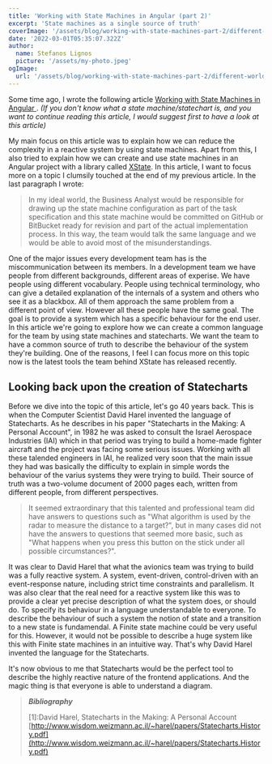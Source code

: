 ```yaml
---
title: 'Working with State Machines in Angular (part 2)'
excerpt: 'State machines as a single source of truth'
coverImage: '/assets/blog/working-with-state-machines-part-2/different-worlds.jpg'
date: '2022-03-01T05:35:07.322Z'
author:
  name: Stefanos Lignos
  picture: '/assets/my-photo.jpeg'
ogImage:
  url: '/assets/blog/working-with-state-machines-part-2/different-worlds.jpg'
---
```


Some time ago, I wrote the following article [Working with State Machines in Angular ](https://stefanos-lignos.dev/posts/working-with-state-machines). *(If you don't know what a state machine/statechart is, and you want to continue reading this article, I would suggest first to have a look at this article)*

My main focus on this article was to explain how we can reduce the complexity in a reactive system by using state machines. Apart from this, I also tried to explain how we can create and use state machines in an Angular project with a library called [XState](https://xstate.js.org/). In this article, I want to focus more on a topic I clumsily touched at the end of my previous article. In the last paragraph I wrote:

> In my ideal world, the Business Analyst would be responsible for drawing up the state machine configuration as part of the task specification and this state machine would be committed on GitHub or BitBucket ready for revision and part of the actual implementation process. In this way, the team would talk the same language and we would be able to avoid most of the misunderstandings.

One of the major issues every development team has is the miscommunication between its members. In a development team we have people from different backgrounds, different areas of experise. We have people using different vocabulary. People using technical terminology, who can give a detailed explanation of the internals of a system and others who see it as a blackbox. All of them approach the same problem from a different point of view. However all these people have the same goal. The goal is to provide a system which has a specific behaviour for the end user. In this article we're going to explore how we can create a common language for the team by using state machines and statecharts. We want the team to have a common source of truth to describe the behaviour of the system they're building. One of the reasons, I feel I can focus more on this topic now is the latest tools the team behind XState has released recently.

<!-- ## An example of a miscommunication

We have a team which builds a mail platform. Let's see how a business analyst could describe one of the features of this platform. 

> The platform should contain a toggle button. When this button is on, if there are sensitive data in the mail, a notification appears with a message explaining to the user that there is a danger of exposing sensitive data. This toggle button is OFF by default. The user can set it ON manually or can be automatically on by default based on a setting in the admin panel. -->


## Looking back upon the creation of Statecharts

Before we dive into the topic of this article, let's go 40 years back. This is when the Computer Scientist David Harel invented the language of Statecharts. As he describes in his paper "Statecharts in the Making: A Personal Account", in 1982 he was asked to consult the Israel Aerospace Industries (IAI) which in that period was trying to build a home-made fighter aircraft and the project was facing some serious issues. Working with all these talended engineers in IAI, he realized very soon that the main issue they had was basically the difficulty to explain in simple words the behaviour of the varius systems they were trying to build. Their source of truth was a two-volume document of 2000 pages each, written from different people, from different perspectives.  

> It seemed extraordinary that this talented and
professional team did have answers to questions such as
"What algorithm is used by the radar to measure the
distance to a target?", but in many cases did not have the
answers to questions that seemed more basic, such as
"What happens when you press this button on the stick
under all possible circumstances?". 

It was clear to David Harel that what the avionics team was trying to build was a fully reactive system. A system, event-driven, control-driven with an event-response nature, including strict time constraints and parallelism. It was also clear that the real need for a reactive system like this was to provide a clear yet precise description of what the system does, or should do. To specify its behaviour in a language understandable to everyone. To describe the behaviour of such a system the notion of state and a transition to a new state is fundamendal. A Finite state machine could be very useful for this. However, it would not be possible to describe a huge system like this with Finite state machines in an intuitive way. That's why David Harel invented the language for the Statecharts.

<!-- TODO: make it better--> 
It's now obvious to me that Statecharts would be the perfect tool to describe the highly reactive nature of the frontend applications. And the magic thing is that everyone is able to understand a diagram. 





> **_Bibliography_**
> 
> \[1\]:David Harel, Statecharts in the Making: A Personal Account [http://www.wisdom.weizmann.ac.il/~harel/papers/Statecharts.History.pdf](http://www.wisdom.weizmann.ac.il/~harel/papers/Statecharts.History.pdf)